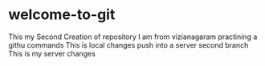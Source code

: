 # welcome-to-git
This my Second Creation of repository
I am from vizianagaram
practining a githu commands
This is local changes push into a server second branch
This is my server changes

